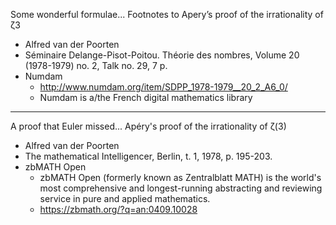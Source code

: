 Some wonderful formulae... Footnotes to Apery’s proof of the irrationality of ζ3
* Alfred van der Poorten
* Séminaire Delange-Pisot-Poitou. Théorie des nombres, Volume 20 (1978-1979) no. 2, Talk no. 29, 7 p.
* Numdam
  * <http://www.numdam.org/item/SDPP_1978-1979__20_2_A6_0/>
  * Numdam is a/the French digital mathematics library
  
- - - -

A proof that Euler missed... Apéry's proof of the irrationality of ζ(3) 
* Alfred van der Poorten
* The mathematical Intelligencer, Berlin, t. 1, 1978, p. 195-203.
* zbMATH Open
  * zbMATH Open (formerly known as Zentralblatt MATH) is the world's most comprehensive and longest-running abstracting and reviewing service in pure and applied mathematics.
  * <https://zbmath.org/?q=an:0409.10028>
